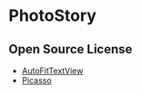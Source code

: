 # PhotoStory

## Open Source License
 - [AutoFitTextView](https://github.com/grantland/android-autofittextview)
 - [Picasso](https://github.com/square/picasso)
